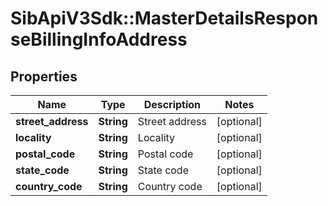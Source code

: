 # SibApiV3Sdk::MasterDetailsResponseBillingInfoAddress

## Properties
Name | Type | Description | Notes
------------ | ------------- | ------------- | -------------
**street_address** | **String** | Street address | [optional] 
**locality** | **String** | Locality | [optional] 
**postal_code** | **String** | Postal code | [optional] 
**state_code** | **String** | State code | [optional] 
**country_code** | **String** | Country code | [optional] 


